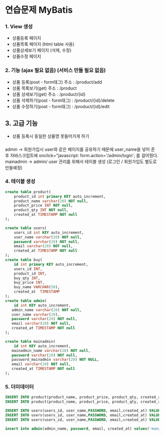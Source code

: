 # 연습문제 MyBatis

### 1. View 생성
- 상품등록 페이지
- 상품목록 페이지 (html table 사용)
- 상품상세보기 페이지 (삭제, 수정)
- 상품수정 페이지

### 2. 기능 (ajax 필요 없음) (서비스 만들 필요 없음)
- 상품 등록(post - form태그)  주소 : /product/add
- 상품 목록보기(get) 주소 : /product
- 상품 상세보기(get) 주소 : /product/{id}
- 상품 삭제하기(post - form태그) : /product/{id}/delete
- 상품 수정하기(post - form태그) : /product/{id}/edit

## 3. 고급 기능
- 상품 등록시 동일한 상품명 못들어가게 하기

###
admin
-> 회원가입시 user와 같은 페이지를 공유하기 때문에 user_name을 넣어 준 후 자바스크립트에
 onclick="javascript: form.action='/admin/login'; 를 걸어줬다.
 mainadmin
 -> admin/ user 관리를 위해서 테이블 생성 (로그인 / 회원가입도 별도로 만들예정)
 
### 4. 테이블 생성
```sql
create table product(
    product_id int primary KEY auto_increment,
    product_name varchar(20) NOT null,
    product_price INT NOT null,
    product_qty INT NOT null,
    created_at TIMESTAMP NOT null
);

create table users(
    users_id int KEY auto_increment,
    user_name varchar(20) NOT null,
    password varchar(20) NOT null,
    email varchar(20) NOT null,
    created_at TIMESTAMP NOT null
);
create table buy(
    id int primary KEY auto_increment,
    users_id INT,
    product_id INT,
    buy_qty INT,
    buy_price INT,
    buy_name VARCHAR(50),
    created_at  TIMESTAMP
);
create table admin(
 	id int KEY auto_increment,
   admin_name varchar(20) NOT null,
   user_name varchar(20),
   password varchar(20) NOT null,
   email varchar(20) NOT null,
   created_at TIMESTAMP NOT null
);

create table mainadmin(
 	id int KEY auto_increment,
   mainadmin_name varchar(20) NOT null,
   password varchar(20) NOT null,
   password_mainadmin varchar(20) NOT NULL,
   email varchar(20) NOT null,
   created_at TIMESTAMP NOT null
);
```

### 5. 더미데이터
```sql
INSERT INTO product(product_name, product_price, product_qty, created_at) VALUES('바나나', 3000, 98, NOW());
INSERT INTO product(product_name, product_price, product_qty, created_at) VALUES('딸기', 2000, 100, NOW());

INSERT INTO users(users_id, user_name,PASSWORD, email,created_at) VALUES('1', 'ssar','1234','ssar@nate.com', NOW());
INSERT INTO users(users_id, user_name,PASSWORD, email,created_at) VALUES('2', 'cos','1234','cos@nate.com', NOW());
INSERT INTO users(users_id, user_name,PASSWORD, email,created_at) VALUES('3', 'apple','1234','apple@nate.com', NOW());

insert into admin(admin_name, password, email, created_at) values('mango', '1234', 'mango@nate.com', NOW());

```
